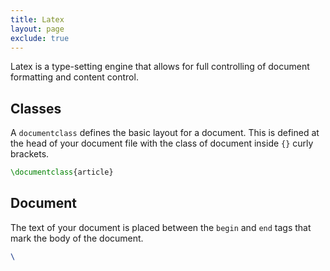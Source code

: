 ```yaml
---
title: Latex
layout: page
exclude: true
---
```

Latex is a type-setting engine that allows for full controlling of document formatting and content control.

## Classes

A `documentclass` defines the basic layout for a document. This is defined at the head of your document file with the class of document inside `{}` curly brackets.
```latex
\documentclass{article}
```

## Document

The text of your document is placed between the `begin` and `end` tags that mark the body of the document.
```latex
\
```
<!--stackedit_data:
eyJoaXN0b3J5IjpbLTI4MzU2ODY0M119
-->